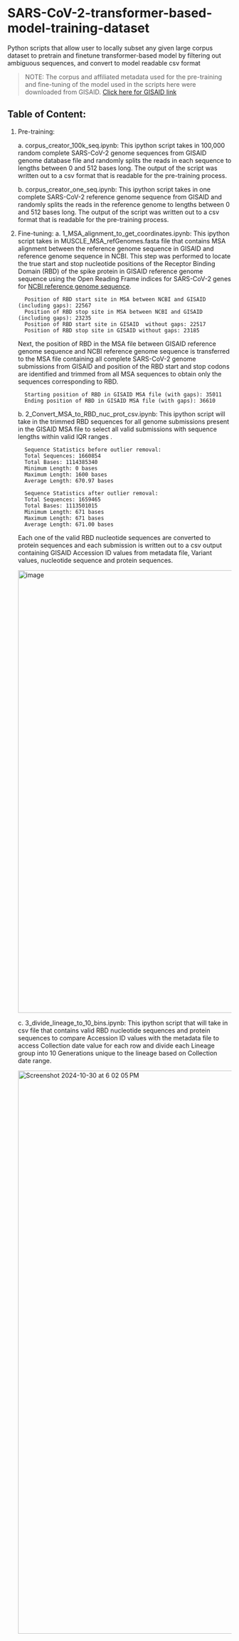 # SARS-CoV-2-transformer-based-model-training-dataset
Python scripts that allow user to locally subset any given large corpus dataset to pretrain and finetune transformer-based model by filtering out ambiguous sequences, and convert to model readable csv format 

> NOTE: The corpus and affiliated metadata used for the pre-training and fine-tuning of the model used in the scripts here were downloaded from GISAID. [Click here for GISAID link](https://gisaid.org/)

## Table of Content:
1. Pre-training:
   
   a. corpus_creator_100k_seq.ipynb: This ipython script takes in 100,000 random complete SARS-CoV-2 genome sequences from GISAID genome database file and randomly splits the reads in each sequence to lengths between 0 and 512 bases long. The output of the script was written out to a csv format that is readable for the pre-training process.
   
   b. corpus_creator_one_seq.ipynb: This ipython script takes in one complete SARS-CoV-2 reference genome sequence from GISAID and randomly splits the reads in the reference genome to lengths between 0 and 512 bases long. The output of the script was written out to a csv format that is readable for the pre-training process.
   
2. Fine-tuning:
   a. 1_MSA_alignment_to_get_coordinates.ipynb: This ipython script takes in MUSCLE_MSA_refGenomes.fasta file that contains MSA alignment between the reference genome sequence in GISAID and reference genome sequence in NCBI. This step was performed to locate the true start and stop nucleotide positions of the Receptor Binding Domain (RBD) of the spike protein in GISAID reference genome sequence using the Open Reading Frame indices for SARS-CoV-2 genes for [NCBI reference genome sequence](https://www.ncbi.nlm.nih.gov/gene/1489668).
   
         Position of RBD start site in MSA between NCBI and GISAID (including gaps): 22567
         Position of RBD stop site in MSA between NCBI and GISAID (including gaps): 23235
         Position of RBD start site in GISAID  without gaps: 22517
         Position of RBD stop site in GISAID without gaps: 23185
   
   Next, the position of RBD in the MSA file between GISAID reference genome sequence and NCBI reference genome sequence is transferred to the MSA file containing all complete SARS-CoV-2 genome submissions from GISAID and position of the RBD start and stop codons are identified and trimmed from all MSA sequences to obtain only the sequences corresponding to RBD.
   
         Starting position of RBD in GISAID MSA file (with gaps): 35011
         Ending position of RBD in GISAID MSA file (with gaps): 36610
   
   b. 2_Convert_MSA_to_RBD_nuc_prot_csv.ipynb: This ipython script will take in the trimmed RBD sequences for all genome submissions present in the GISAID MSA file to select all valid submissions with sequence lengths within valid IQR ranges .
   
         Sequence Statistics before outlier removal:
         Total Sequences: 1660854
         Total Bases: 1114385340
         Minimum Length: 0 bases
         Maximum Length: 1600 bases
         Average Length: 670.97 bases

         Sequence Statistics after outlier removal:
         Total Sequences: 1659465
         Total Bases: 1113501015
         Minimum Length: 671 bases
         Maximum Length: 671 bases
         Average Length: 671.00 bases
   
   Each one of the valid RBD nucleotide sequences are converted to protein sequences and each submission is written out to a csv output containing GISAID Accession ID values from metadata file, Variant values, nucleotide sequence and protein sequences.
   
   <img width="995" alt="image" src="https://github.com/deevvan/SARS-CoV-2-transformer-based-model-training-dataset/assets/116576756/1bd0660a-885a-4777-886c-4deb825ccf4d">

   c. 3_divide_lineage_to_10_bins.ipynb: This ipython script that will take in csv file that contains valid RBD nucleotide sequences and protein sequences to compare Accession ID values with the metadata file to access Collection date value for each row and divide each Lineage group into 10 Generations unique to the lineage based on Collection date range.

   <img width="1266" alt="Screenshot 2024-10-30 at 6 02 05 PM" src="https://github.com/user-attachments/assets/5677a57d-cb09-4c25-9e55-e096de2a928d">



